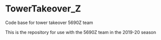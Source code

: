 # TowerTakeover_Z
Code base for tower takeover 5690Z team

This is the repository for use with the 5690Z team in the 2019-20 season
